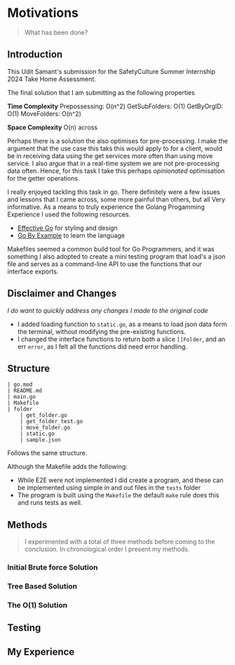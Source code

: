 # Motivations
> What has been done?

## Introduction
This Udit Samant's submission for the SafetyCulture Summer Internship 2024 Take Home Assessment.

The final solution that I am submitting as the following properties

**Time Complexity**
Prepossessing: O(n^2)
GetSubFolders: O(1)
GetByOrgID: O(1)
MoveFolders: O(n^2)

**Space Complexity**
O(n) across

Perhaps there is a solution the also optimises for pre-processing. I make the argument that the use case this taks this would apply to for a client, would be in receiving data using the get services more often than using move service. I also argue that in a real-time system we are not pre-processing data often. Hence, for this task I take this perhaps _opinionated_ optimisation for the getter operations.

I really enjoyed tackling this task in go. There definitely were a few issues and lessons that I came across, some more painful than others, but all Very informative. As a means to truly experience the Golang Progamming Experience I used the following resources.

- [Effective Go](https://go.dev/doc/effective_go) for styling and design
- [Go By Example](https://gobyexample.com) to learn the language

Makefiles seemed a common build tool for Go Programmers, and it was something I also adopted to create a mini testing program that load's a json file and serves as a command-line API to use the functions that our interface exports.

## Disclaimer and Changes
_I do want to quickly address any changes I made to the original code_

- I added loading function to `static.go`, as a means to load json data form the terminal, without modifying the pre-existing functions.
- I changed the interface functions to return both a slice `[]Folder`, and an err `error`, as I felt all the functions did need error handling.

## Structure
```
| go.mod
| README.md
| main.go
| Makefile
| folder
    | get_folder.go
    | get_folder_test.go
    | move_folder.go
    | static.go
    | sample.json
```

Follows the same structure.

Although the Makefile adds the following:
- While E2E were not implemented I did create a program, and these can be implemented using simple in and out files in the `tests` folder
- The program is built using the `Makefile` the default `make` rule does this and runs tests as well.

## Methods
> I experimented with a total of three methods before coming to the conclusion. In chronological order I present my methods.

### Initial Brute force Solution

### Tree Based Solution

### The O(1) Solution

## Testing

## My Experience
